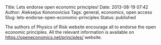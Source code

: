 Title: Lets endorse open economic principles!
Date: 2013-08-19 07:42
Author: Aleksejus Kononovicius
Tags: general, economics, open access
Slug: lets-endorse-open-economic-principles
Status: published

The authors of Physics of Risk website
encourage all to endorse the open economic principles. All the relevant
information is available on <https://openeconomics.net/principles/>
website.
